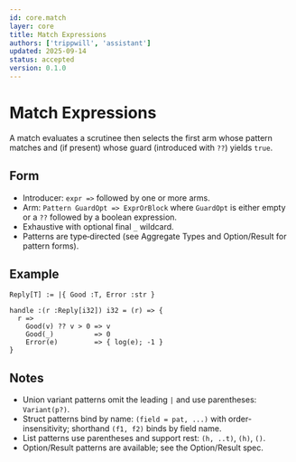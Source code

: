 ```yaml
---
id: core.match
layer: core
title: Match Expressions
authors: ['trippwill', 'assistant']
updated: 2025-09-14
status: accepted
version: 0.1.0
---
```


# Match Expressions

A match evaluates a scrutinee then selects the first arm whose pattern matches and (if present) whose guard (introduced with `??`) yields `true`.

## Form

- Introducer: `expr =>` followed by one or more arms.
- Arm: `Pattern GuardOpt => ExprOrBlock` where `GuardOpt` is either empty or a `??` followed by a boolean expression.
- Exhaustive with optional final `_` wildcard.
- Patterns are type‑directed (see Aggregate Types and Option/Result for pattern forms).

## Example

```brim
Reply[T] := |{ Good :T, Error :str }

handle :(r :Reply[i32]) i32 = (r) => {
  r =>
    Good(v) ?? v > 0 => v
    Good(_)          => 0
    Error(e)         => { log(e); -1 }
}
```

## Notes

- Union variant patterns omit the leading `|` and use parentheses: `Variant(p?)`.
- Struct patterns bind by name: `(field = pat, ...)` with order-insensitivity; shorthand `(f1, f2)` binds by field name.
- List patterns use parentheses and support rest: `(h, ..t)`, `(h)`, `()`.
- Option/Result patterns are available; see the Option/Result spec.
